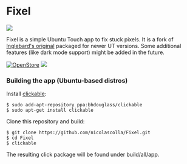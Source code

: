 # Fixel

![](Fixel.png)

Fixel is a simple Ubuntu Touch app to fix stuck pixels. It is a fork of [Inglebard's original](https://github.com/Inglebard/Fixel) packaged for newer UT versions. Some additional features (like dark mode support) might be added in the future.

[![OpenStore](https://open-store.io/badges/en_US.png)](https://open-store.io/app/fixel.collaproductions)
[![](https://i.imgur.com/KIipzE8.png)](https://t.me/collaproductions)

### Building the app (Ubuntu-based distros)

Install [clickable](https://clickable-ut.dev/en/latest/install.html):

```
$ sudo add-apt-repository ppa:bhdouglass/clickable
$ sudo apt-get install clickable
```

Clone this repository and build:

```
$ git clone https://github.com/nicolascolla/Fixel.git
$ cd Fixel
$ clickable
```

The resulting click package will be found under build/all/app.
